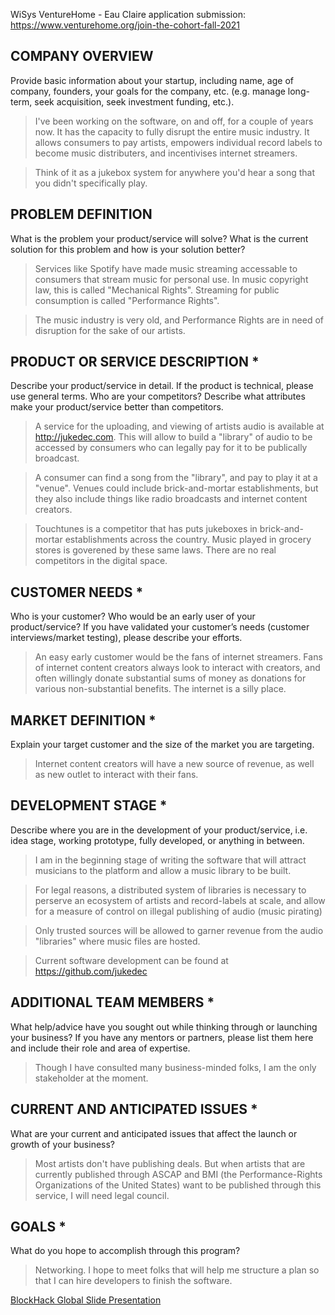 WiSys VentureHome - Eau Claire application submission: https://www.venturehome.org/join-the-cohort-fall-2021

## COMPANY OVERVIEW 
Provide basic information about your startup, including name, age of company, founders, your goals for the company, etc. (e.g. manage long-term, seek acquisition, seek investment funding, etc.). 

> I've been working on the software, on and off, for a couple of years now. It has the capacity to fully disrupt the entire music industry. It allows consumers to pay artists, empowers individual record labels to become music distributers, and incentivises internet streamers.

> Think of it as a jukebox system for anywhere you'd hear a song that you didn't specifically play.

## PROBLEM DEFINITION

What is the problem your product/service will solve? What is the current solution for this problem and how is your solution better?

> Services like Spotify have made music streaming accessable to consumers that stream music for personal use. In music copyright law, this is called "Mechanical Rights". Streaming for public consumption is called "Performance Rights".

> The music industry is very old, and Performance Rights are in need of disruption for the sake of our artists.

## PRODUCT OR SERVICE DESCRIPTION *
Describe your product/service in detail. If the product is technical, please use general terms. Who are your competitors? Describe what attributes make your product/service better than competitors.

>A service for the uploading, and viewing of artists audio is available at http://jukedec.com. This will allow to build a "library" of audio to be accessed by consumers who can legally pay for it to be publically broadcast.

> A consumer can find a song from the "library", and pay to play it at a "venue". Venues could include brick-and-mortar establishments, but they also include things like radio broadcasts and internet content creators.

> Touchtunes is a competitor that has puts jukeboxes in brick-and-mortar establishments across the country. Music played in grocery stores is goverened by these same laws. There are no real competitors in the digital space.

## CUSTOMER NEEDS *
Who is your customer? Who would be an early user of your product/service? If you have validated your customer’s needs (customer interviews/market testing), please describe your efforts.

> An easy early customer would be the fans of internet streamers. Fans of internet content creators always look to interact with creators, and often willingly donate substantial sums of money as donations for various non-substantial benefits. The internet is a silly place.

## MARKET DEFINITION *
Explain your target customer and the size of the market you are targeting.

> Internet content creators will have a new source of revenue, as well as new outlet to interact with their fans.

## DEVELOPMENT STAGE *
Describe where you are in the development of your product/service, i.e. idea stage, working prototype, fully developed, or anything in between. 

> I am in the beginning stage of writing the software that will attract musicians to the platform and allow a music library to be built.

> For legal reasons, a distributed system of libraries is necessary to perserve an ecosystem of artists and record-labels at scale, and allow for a measure of control on illegal publishing of audio (music pirating)

> Only trusted sources will be allowed to garner revenue from the audio "libraries" where music files are hosted.

> Current software development can be found at https://github.com/jukedec

## ADDITIONAL TEAM MEMBERS *
What help/advice have you sought out while thinking through or launching your business? If you have any mentors or partners, please list them here and include their role and area of expertise.

> Though I have consulted many business-minded folks, I am the only stakeholder at the moment.

## CURRENT AND ANTICIPATED ISSUES *
What are your current and anticipated issues that affect the launch or growth of your business? 

> Most artists don't have publishing deals. But when artists that are currently published through ASCAP and BMI (the Performance-Rights Organizations of the United States) want to be published through this service, I will need legal council.

## GOALS *
What do you hope to accomplish through this program? 

> Networking. I hope to meet folks that will help me structure a plan so that I can hire developers to finish the software.

[ BlockHack Global Slide Presentation](http://jukedec.githubpages.io/jukedec.html)
